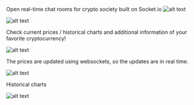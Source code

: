 Open real-time chat rooms for crypto society built on Socket.io
![alt text](https://i.ibb.co/bQ74h0d/image.png)

![alt text](https://i.ibb.co/ZJ5NnWn/image.png)

Check current prices / historical charts and additional information of your favorite cryptocurrency!

![alt text](https://i.ibb.co/BP9gBb4/image.png)

The prices are updated using websockets, so the updates are in real time.

![alt text](https://i.ibb.co/Lvxhcy9/image.png)

Historical charts

![alt text](https://i.ibb.co/KXfd3cp/image.png)